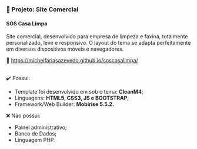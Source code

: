 ### 📂 Projeto: Site Comercial
#### SOS Casa Limpa
Site comercial, desenvolvido para empresa de limpeza e faxina, totalmente personalizado, leve e responsivo.
O layout do tema se adapta perfeitamente em diversos dispositivos móveis e navegadores.

🔗 https://michelfariasazevedo.github.io/soscasalimpa/
##

✔️ Possui:
- Template foi desenvolvido em sob o tema: <strong>CleanM4</strong>;
- Linguagens: <strong>HTML5, CSS3, JS e BOOTSTRAP</strong>;
- Framework/Web Builder: <strong>Mobirise 5.5.2.</strong>

❌ Não possui:
- Painel administrativo;
- Banco de Dados;
- Linguagem PHP.
